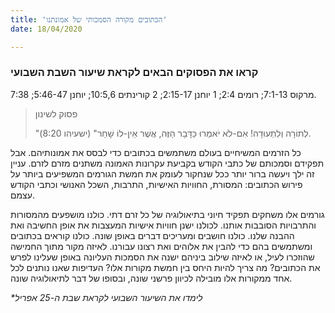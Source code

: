 ```yaml
---
title: 'הכתובים מקורה הסמכותי של אמונתנו'
date: 18/04/2020

---
```


### קראו את הפסוקים הבאים לקראת שיעור השבת השבועי
מרקוס 7:1-13; רומים 2:4; 1 יוחנן 2:15-17; 2 קורינתים 10:5,6; יוחנן 5:46-47; 7:38.

> <p>פסוק לשינון</p>
> "לְתוֹרָה וְלִתְעוּדָה! אִם-לֹא יֹאמְרוּ כַּדָּבָר הַזֶּה, אֲשֶׁר אֵין-לוֹ שָׁחַר" (ישעיהו 8:20).

כל הזרמים המשיחיים בעולם משתמשים בכתובים כדי לבסס את אמונותיהם. אבל תפקידם וסמכותם של כתבי הקודש בקביעת עקרונות האמונה משתנים מזרם לזרם. עניין זה ילך ויעשה ברור יותר ככל שנחקור לעומק את חמשת הגורמים המשפיעים ביותר על פירוש הכתובים: המסורת, החוויות האישיות, התרבות, השכל האנושי וכתבי הקודש עצמם.

גורמים אלו משחקים תפקיד חיוני בתיאולוגיה של כל זרם דתי. כולנו מושפעים מהמסורות והתרבויות הסובבות אותנו. לכולנו ישנן חוויות אישיות המעצבות את אופן החשיבה ואת ההבנה שלנו. כולנו חושבים ומעריכים דברים באופן שונה. כולנו קוראים בכתובים ומשתמשים בהם כדי להבין את אלוהים ואת רצונו עבורנו. לאיזה מקור מתוך החמישה שהוזכרו לעיל, או לאיזה שילוב ביניהם ישנה את הסמכות העליונה באופן שעלינו לפרש את הכתובים? מה צריך להיות היחס בין חמשת מקורות אלו? העדיפות שאנו נותנים לכל אחד ממקורות אלו מובילה לכיוון פרשני שונה, ובסופו של דבר לתיאולוגיה שונה.

_*לימדו את השיעור השבועי לקראת שבת ה-25 אפריל_